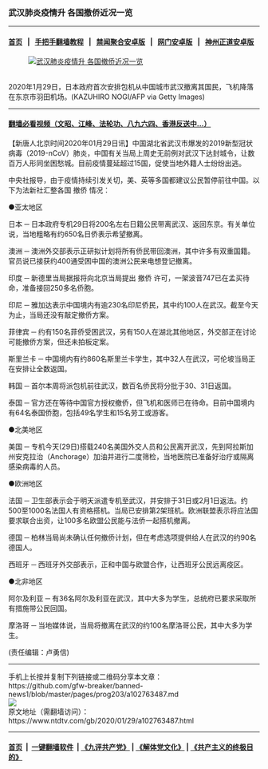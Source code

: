 ### 武汉肺炎疫情升 各国撤侨近况一览
------------------------

#### [首页](https://github.com/gfw-breaker/banned-news1/blob/master/README.md) &nbsp;&nbsp;|&nbsp;&nbsp; [手把手翻墙教程](https://github.com/gfw-breaker/guides/wiki) &nbsp;&nbsp;|&nbsp;&nbsp; [禁闻聚合安卓版](https://github.com/gfw-breaker/bn-android) &nbsp;&nbsp;|&nbsp;&nbsp; [网门安卓版](https://github.com/oGate2/oGate) &nbsp;&nbsp;|&nbsp;&nbsp; [神州正道安卓版](https://github.com/SzzdOgate/update) 



<div><div class="featured_image">
 <a href="https://i.ntdtv.com/assets/uploads/2020/01/GettyImages-1197161828.jpg" target="_blank">
  <figure>
   <img alt="武汉肺炎疫情升 各国撤侨近况一览" src="https://i.ntdtv.com/assets/uploads/2020/01/GettyImages-1197161828-800x450.jpg"/>
  </figure><br/>
 </a>
 <span class="caption">
  2020年1月29日，日本政府首次安排包机从中国城市武汉撤离其国民，飞机降落在东京市羽田机场。(KAZUHIRO NOGI/AFP via Getty Images)
 </span>
</div>
</div><hr/>

#### [翻墙必看视频（文昭、江峰、法轮功、八九六四、香港反送中...）](http://167.172.214.107/home.html)

<div><div class="post_content" itemprop="articleBody">
 <p>
  【新唐人北京时间2020年01月29日讯】中国湖北省武汉市爆发的2019新型冠状病毒（2019-nCoV）肺炎，中国有关当局上周史无前例对武汉下达封城令，让数百万人形同坐困愁城。目前疫情蔓延超过15国，促使当地外籍人士纷纷出逃。
 </p>
 <p>
  中央社报导，由于疫情持续引发关切，美、英等多国都建议公民暂停前往中国。以下为法新社汇整各国
  <ok href="https://www.ntdtv.com/gb/撤侨.htm">
   撤侨
  </ok>
  情况：
 </p>
 <p>
  ●亚太地区
 </p>
 <p>
  日本 ─ 日本政府专机29日将200名左右日籍公民带离武汉、返回东京。有关单位说，当地粗略有约650名日侨表示希望撤离。
 </p>
 <p>
  澳洲 ─ 澳洲外交部表示正研拟计划将所有侨民带回澳洲，其中许多有双重国籍。官员说已接获约400通受困中国的澳洲公民来电想登记撤离。
 </p>
 <p>
  印度 ─ 新德里当局据报将向北京当局提出
  <ok href="https://www.ntdtv.com/gb/撤侨.htm">
   撤侨
  </ok>
  许可，一架波音747已在孟买待命，准备接回250多名侨胞。
 </p>
 <p>
  印尼 ─ 雅加达表示中国境内有逾230名印尼侨民，其中约100人在武汉。截至今天为止，当局还没有敲定撤侨方案。
 </p>
 <p>
  菲律宾 ─ 约有150名菲侨受困武汉，另有150人在湖北其他地区，外交部正在讨论可能撤侨方案，但还未拍板定案。
 </p>
 <p>
  斯里兰卡 ─ 中国境内有约860名斯里兰卡学生，其中32人在武汉，可伦坡当局正在安排让全数返国。
 </p>
 <p>
  韩国 ─ 首尔本周将派包机前往武汉，数百名侨民将分批于30、31日返国。
 </p>
 <p>
  泰国 ─ 官方还在等待中国官方授权撤侨，但飞机和医师已在待命。目前中国境内有64名泰国侨胞，包括49名学生和15名劳工或游客。
 </p>
 <p>
  ●北美地区
 </p>
 <p>
  美国 ─ 专机今天(29日)搭载240名美国外交人员和公民离开武汉，先到阿拉斯加州安克拉治（Anchorage）加油并进行二度筛检，当地医院已准备好治疗或隔离感染病毒的人员。
 </p>
 <p>
  ●欧洲地区
 </p>
 <p>
  法国 ─ 卫生部表示会于明天派遣专机至武汉，并安排于31日或2月1日返法。约500至1000名法国人有资格搭机。当局已安排第2架班机。欧洲联盟表示将应法国要求联合出资，让100多名欧盟公民能与法侨一起搭机撤离。
 </p>
 <p>
  德国 ─ 柏林当局尚未确认任何撤侨计划，但在考虑选项提供给人在武汉的约90名德国人。
 </p>
 <p>
  西班牙 ─ 西班牙外交部表示，正和中国与欧盟合作，让西班牙公民远离疫区。
 </p>
 <p>
  ●北非地区
 </p>
 <p>
  阿尔及利亚 ─ 有36名阿尔及利亚在武汉，其中大多为学生，总统府已要求采取所有措施带公民回国。
 </p>
 <p>
  摩洛哥 ─ 当地媒体说，当局将撤离在武汉的约100名摩洛哥公民，其中大多为学生。
 </p>
 <p>
  (责任编辑：卢勇信)
 </p>
 <div class="single_ad">
 </div>
</div>
</div>
<hr/>
手机上长按并复制下列链接或二维码分享本文章：<br/>
https://github.com/gfw-breaker/banned-news1/blob/master/pages/prog203/a102763487.md <br/>
<a href='https://github.com/gfw-breaker/banned-news1/blob/master/pages/prog203/a102763487.md'><img src='https://github.com/gfw-breaker/banned-news1/blob/master/pages/prog203/a102763487.md.png'/></a> <br/>
原文地址（需翻墙访问）：https://www.ntdtv.com/gb/2020/01/29/a102763487.html


------------------------
#### [首页](https://github.com/gfw-breaker/banned-news1/blob/master/README.md) &nbsp;|&nbsp; [一键翻墙软件](https://github.com/gfw-breaker/nogfw/blob/master/README.md) &nbsp;| [《九评共产党》](https://github.com/gfw-breaker/9ping.md/blob/master/README.md#九评之一评共产党是什么) | [《解体党文化》](https://github.com/gfw-breaker/jtdwh.md/blob/master/README.md) | [《共产主义的终极目的》](https://github.com/gfw-breaker/gczydzjmd.md/blob/master/README.md)


<img src='http://gfw-breaker.win/banned-news/pages/prog203/a102763487.md' width='0px' height='0px'/>